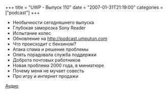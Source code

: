 +++
title = "UWP - Выпуск 110"
date = "2007-01-31T21:19:00"
categories = ["podcast"]
+++



- Необычности сегодняшнего выпуска
- Глубокая заморозка Sony Reader
- Испытание колес
- Обновление на http://podcast.umputun.com
- Что происходит с бензином?
- Атака спама и решение проблемы
- Опять порадовала служба поддержки
- Доброта почтовых работников
- Новая проблема 2000 года, в миниатюре
- Почему меня не мучает совесть
- Про игру и интернет продажи

[Аудио](https://podcast.umputun.com/media/ump_podcast110.mp3)
<audio src="https://podcast.umputun.com/media/ump_podcast110.mp3" preload="none">